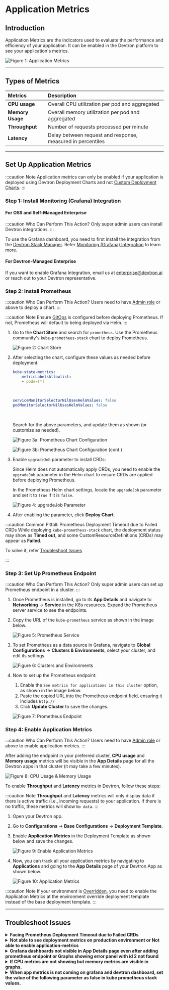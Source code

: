 # Application Metrics

## Introduction

Application Metrics are the indicators used to evaluate the performance and efficiency of your application. It can be enabled in the Devtron platform to see your application's metrics.

![Figure 1: Application Metrics](https://devtron-public-asset.s3.us-east-2.amazonaws.com/images/creating-application/app-metrics/app-metrics.jpg)

---

## Types of Metrics

| Metrics          | Description                                                 |
| :----------------| :---------------------------------------------------------- |
| **CPU usage**    | Overall CPU utilization per pod and aggregated              |
| **Memory Usage** | Overall memory utilization per pod and aggregated           |
| **Throughput**   | Number of requests processed per minute                     |
| **Latency**      | Delay between request and response, measured in percentiles |

---

## Set Up Application Metrics

:::caution Note 
Application metrics can only be enabled if your application is deployed using Devtron Deployment Charts and not [Custom Deployment Charts](../global-configurations/deployment-charts.md).
:::

### Step 1: Install Monitoring (Grafana) Integration

#### For OSS and Self-Managed Enterprise

:::caution Who Can Perform This Action?
Only super admin users can install Devtron integrations.
:::

To use the Grafana dashboard, you need to first install the integration from the [Devtron Stack Manager](../integrations/README.md). Refer [Monitoring (Grafana) Integration](../integrations/grafana.md) to learn more.

#### For Devtron-Managed Enterprise

If you want to enable Grafana Integration, email us at [enterprise@devtron.ai](mailto:enterprise@devtron.ai) or reach out to your Devtron representative.


### Step 2: Install Prometheus

:::caution Who Can Perform This Action?
Users need to have [Admin role](../global-configurations/authorization/user-access.md#devtron-apps-permissions) or above to deploy a chart.
:::

:::caution Note 
Ensure [GitOps](../global-configurations/gitops.md) is configured before deploying Prometheus. If not, Prometheus will default to being deployed via Helm.
:::
   
1. Go to the **Chart Store** and search for `prometheus`. Use the Prometheus community's `kube-prometheus-stack` chart to deploy Prometheus.

    ![Figure 2: Chart Store](https://devtron-public-asset.s3.us-east-2.amazonaws.com/images/creating-application/app-metrics/app2.jpg)

2. After selecting the chart, configure these values as needed before deployment.

    ```yaml
    kube-state-metrics: 
        metricLabelsAllowlist:   
        - pods=[*]
    ```

    <br />

    ```yaml
    serviceMonitorSelectorNilUsesHelmValues: false
    podMonitorSelectorNilUsesHelmValues: false
    ```

    <br />

    Search for the above parameters, and update them as shown (or customize as needed).

    ![Figure 3a: Prometheus Chart Configuration](https://devtron-public-asset.s3.us-east-2.amazonaws.com/images/creating-application/app-metrics/app3.jpg)

    ![Figure 3b: Prometheus Chart Configuration (cont.)](https://devtron-public-asset.s3.us-east-2.amazonaws.com/images/creating-application/app-metrics/app-metrics-config.jpg)

3. Enable `upgradeJob` parameter to install CRDs:

    Since Helm does not automatically apply CRDs, you need to enable the `upgradeJob` parameter in the Helm chart to ensure CRDs are applied before deploying Prometheus.
   
    In the Prometheus Helm chart settings, locate the `upgradeJob` parameter and set it to `true` if it is `false`.
      
    ![Figure 4: upgradeJob Parameter](https://devtron-public-asset.s3.us-east-2.amazonaws.com/images/creating-application/app-metrics/app-new2.jpg)
      
4. After enabling the parameter, click **Deploy Chart**.

:::caution Common Pitfall: Prometheus Deployment Timeout due to Failed CRDs
While deploying `kube-prometheus-stack` chart, the deployment status may show as **Timed out**, and some CustomResourceDefinitions (CRDs) may appear as **Failed**.

To solve it, refer [Troubleshoot Issues](#troubleshoot-issues)

:::

### Step 3: Set Up Prometheus Endpoint

:::caution Who Can Perform This Action?
Only super admin users can set up Prometheus endpoint in a cluster.
:::
   
1. Once Prometheus is installed, go to its **App Details** and navigate to **Networking** → **Service** in the K8s resources. Expand the Prometheus server service to see the endpoints. 

2. Copy the URL of the `kube-prometheus` service as shown in the image below.

    ![Figure 5: Prometheus Service](https://devtron-public-asset.s3.us-east-2.amazonaws.com/images/creating-application/app-metrics/app4.jpg)

3. To set Prometheus as a data source in Grafana, navigate to **Global Configurations** → **Clusters & Environments**, select your cluster, and edit its settings.

    ![Figure 6: Clusters and Environments](https://devtron-public-asset.s3.us-east-2.amazonaws.com/images/creating-application/app-metrics/app5.jpg)

4. Now to set up the Prometheus endpoint:
    1. Enable the `See metrics for applications in this cluster` option, as shown in the image below.
    2. Paste the copied URL into the Prometheus endpoint field, ensuring it includes `http://`
    3. Click **Update Cluster** to save the changes.

    ![Figure 7: Prometheus Endpoint](https://devtron-public-asset.s3.us-east-2.amazonaws.com/images/creating-application/app-metrics/app6.jpg)


### Step 4: Enable Application Metrics

:::caution Who Can Perform This Action?
Users need to have [Admin role](../global-configurations/authorization/user-access.md#devtron-apps-permissions) or above to enable application metrics.
:::

After adding the endpoint in your preferred cluster, **CPU usage** and **Memory usage** metrics will be visible in the **App Details** page for all the Devtron apps in that cluster (it may take a few minutes).

![Figure 8: CPU Usage & Memory Usage](https://devtron-public-asset.s3.us-east-2.amazonaws.com/images/creating-application/app-metrics/app7.jpg)

To enable **Throughput** and **Latency** metrics in Devtron, follow these steps:

:::caution Note
**Throughput** and **Latency** metrics will only display data if there is active traffic (i.e., incoming requests) to your application. If there is no traffic, these metrics will show `No data`.
:::
    
1. Open your Devtron app.

2. Go to **Configurations** → **Base Configurations** → **Deployment Template**.

3. Enable **Application Metrics** in the Deployment Template as shown below and save the changes.

    ![Figure 9: Enable Application Metrics](https://devtron-public-asset.s3.us-east-2.amazonaws.com/images/creating-application/app-metrics/app8.jpg)

4. Now, you can track all your application metrics by navigating to **Applications** and going to the **App Details** page of your Devtron App as shown below. 

    ![Figure 10: Application Metrics](https://devtron-public-asset.s3.us-east-2.amazonaws.com/images/creating-application/app-metrics/app-new3.jpg)

:::caution Note 
If your environment is [Overridden](../creating-application/environment-overrides.md), you need to enable the Application Metrics at the environment override deployment template instead of the base deployment template.
:::

---

## Troubleshoot Issues

<details>
<summary><strong>Facing Prometheus Deployment Timeout due to Failed CRDs</strong></summary>

While deploying `kube-prometheus-stack` chart, the deployment status may show as **Timed out**, and some CustomResourceDefinitions (CRDs) may appear as **Failed**.

![Figure 11a: Deployment Timed Out](https://devtron-public-asset.s3.us-east-2.amazonaws.com/images/creating-application/app-metrics/app-metrics-deployment-timed-out-v2.jpg)

![Figure 11b: CRDs Failed](https://devtron-public-asset.s3.us-east-2.amazonaws.com/images/creating-application/app-metrics/app-metrics-crds-failed.jpg)

**This behavior is expected and do not require any action from you.**

This occurs because certain Prometheus CRDs are large in size, which can lead to temporary sync issues during deployment, but, this does not impact the functionality of the Prometheus components.

ArgoCD handles such cases automatically and the `kube-prometheus-stack` will continue to function as expected.
</details>

<details>
<summary><strong>Not able to see deployment metrics on production environment or Not able to enable application-metrics</strong></summary>

Update the rollout CRDs to the latest version, run the following command:

```bash
kubectl apply -f https://raw.githubusercontent.com/devtron-labs/devtron/main/manifests/yamls/rollout.yaml -n devtroncd
```

</details>

<details>
<summary><strong> Grafana dashboards not visible in App Details page even after adding prometheus endpoint or Graphs showing error panel with id 2 not found</strong></summary>

If the graphs are not visible check if Prometheus is configured properly. Then go to **Global Configurations** > **Clusters & Environments** > Click on any environment for the cluster where you added Prometheus endpoint and simply click `Update`.  
If the charts are still not visible, try visiting the URL: `<devtron-url>/grafana?orgId=2`  
If you see `Not Found` on this page, then follow all the given steps or if the page is accessible, and you are getting `panel with id 2 not found` then follow from step 6:  
1. Get Grafana password using `kubectl -n devtroncd get secret devtron-secret -o jsonpath='{.data.GRAFANA_PASSWORD}' | base64 -d`

2. `kubectl run --rm -it --image quay.io/devtron/k8s-utils:tutum-curl curl` Run this command, and it will create a pod for using `curl`

3. Copy the following and change `grafana-password` with your password of Grafana and change the value of `prometheusUrl` with your Prometheus endpoint, and run in the pod that we created above in step 2.

    ``` bash
    cat << EOF
    grafanaUrl="http://admin:grafana-password@devtron-grafana.devtroncd/grafana"
    prometheusUrl="http://prometheus.example.com"

    ORG_ID=$( curl -d '{"name":"devtron-metrics-view"}' -H "Content-Type: application/json" -X POST "${grafanaUrl}/api/orgs" )

    echo $ORG_ID

    curl -X POST "${grafanaUrl}/api/user/using/2";

    curl -X PUT -H "Content-Type: application/json" -d '{"homeDashboardId":0,"theme":"light","timezone":"browser"}' "${grafanaUrl}/api/org/preferences";

    curl "${grafanaUrl}/api/datasources" -H 'content-type: application/json' -H 'x-grafana-org-id: 2' --data '{"name":"Prometheus-devtron-demo","type":"prometheus","access":"proxy","isDefault":true}'

    curl "${grafanaUrl}/api/datasources/2" -X PUT \
        -H 'content-type: application/json' \
        -H 'x-grafana-org-id: 2' \
        --data '{"id": 2 ,
        "orgId": 2,
        "name":"Prometheus-devtron-demo","type":"prometheus","access":"proxy",
        "url":${prometheusUrl},
        "basicAuth":false,"jsonData":{},"version":1}'
    EOF
    ```

4. Now visit `<devtron-url>/grafana?orgId=2` again, and you'll see Grafana login page. Login using username `admin` and password from step 1 and check if Prometheus URL is updated in data sources. If not, update it in the default data source.

5. Now from Devtron UI, update any of the environment again and its data source will be created automatically.

6. In Grafana UI you need to be logged in and Go to Dashboards > Manage then click `Import` and Import the given dashboards one by one.

    ```
    https://grafana.com/api/dashboards/13322/revisions/4/download
    https://grafana.com/api/dashboards/13320/revisions/4/download
    https://grafana.com/api/dashboards/13325/revisions/4/download
    https://grafana.com/api/dashboards/13321/revisions/6/download
    ```
After that, your issue should be resolved, and you should be able to see all the graphs on UI.

</details>


<details>
<summary><strong>If CPU metrics are not showing but memory metrics are visible in graphs.</strong></summary>

Do the following:-

1. Go to Grafana and Login with the credentials.
2. Edit the CPU graphs and remove `image!=””` from the query.
3. Save the dashboard.

CPU metrics should start showing up in a while.

</details>


<details>
<summary><strong>When app metrics is not coming on grafana and devtron dashboard, set the value of the following parameter as false in kube prometheus stack values.</strong></summary>


```
serviceMonitorSelectorNilUsesHelmValues: false
```

</details>
